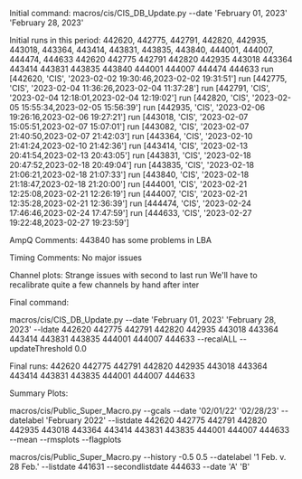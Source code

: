 Initial command:
macros/cis/CIS_DB_Update.py --date 'February 01, 2023' 'February 28, 2023'

Initial runs in this period:
442620, 442775, 442791, 442820, 442935, 443018, 443364, 443414, 443831, 443835, 443840, 444001, 444007, 444474, 444633
442620 442775 442791 442820 442935 443018 443364 443414 443831 443835 443840 444001 444007 444474 444633
run  [442620, 'CIS', '2023-02-02 19:30:46,2023-02-02 19:31:51']
run  [442775, 'CIS', '2023-02-04 11:36:26,2023-02-04 11:37:28']
run  [442791, 'CIS', '2023-02-04 12:18:01,2023-02-04 12:19:02']
run  [442820, 'CIS', '2023-02-05 15:55:34,2023-02-05 15:56:39']
run  [442935, 'CIS', '2023-02-06 19:26:16,2023-02-06 19:27:21']
run  [443018, 'CIS', '2023-02-07 15:05:51,2023-02-07 15:07:01']
run  [443082, 'CIS', '2023-02-07 21:40:50,2023-02-07 21:42:03']
run  [443364, 'CIS', '2023-02-10 21:41:24,2023-02-10 21:42:36']
run  [443414, 'CIS', '2023-02-13 20:41:54,2023-02-13 20:43:05']
run  [443831, 'CIS', '2023-02-18 20:47:52,2023-02-18 20:49:04']
run  [443835, 'CIS', '2023-02-18 21:06:21,2023-02-18 21:07:33']
run  [443840, 'CIS', '2023-02-18 21:18:47,2023-02-18 21:20:00']
run  [444001, 'CIS', '2023-02-21 12:25:08,2023-02-21 12:26:19']
run  [444007, 'CIS', '2023-02-21 12:35:28,2023-02-21 12:36:39']
run  [444474, 'CIS', '2023-02-24 17:46:46,2023-02-24 17:47:59']
run  [444633, 'CIS', '2023-02-27 19:22:48,2023-02-27 19:23:59']

AmpQ Comments:
443840 has some problems in LBA

Timing Comments:
No major issues

Channel plots:
Strange issues with second to last run
We'll have to recalibrate quite a few channels by hand after inter

Final command:

macros/cis/CIS_DB_Update.py --date 'February 01, 2023' 'February 28, 2023' --ldate 442620 442775 442791 442820 442935 443018 443364 443414 443831 443835 444001 444007 444633 --recalALL --updateThreshold 0.0

Final runs:
442620 442775 442791 442820 442935 443018 443364 443414 443831 443835 444001 444007 444633

Summary Plots:

macros/cis/Public_Super_Macro.py --gcals --date '02/01/22' '02/28/23' --datelabel 'February 2022' --listdate 442620 442775 442791 442820 442935 443018 443364 443414 443831 443835 444001 444007 444633 --mean --rmsplots --flagplots

macros/cis/Public_Super_Macro.py --history -0.5 0.5 --datelabel '1 Feb. v. 28 Feb.' --listdate 441631 --secondlistdate 444633 --date 'A' 'B'

